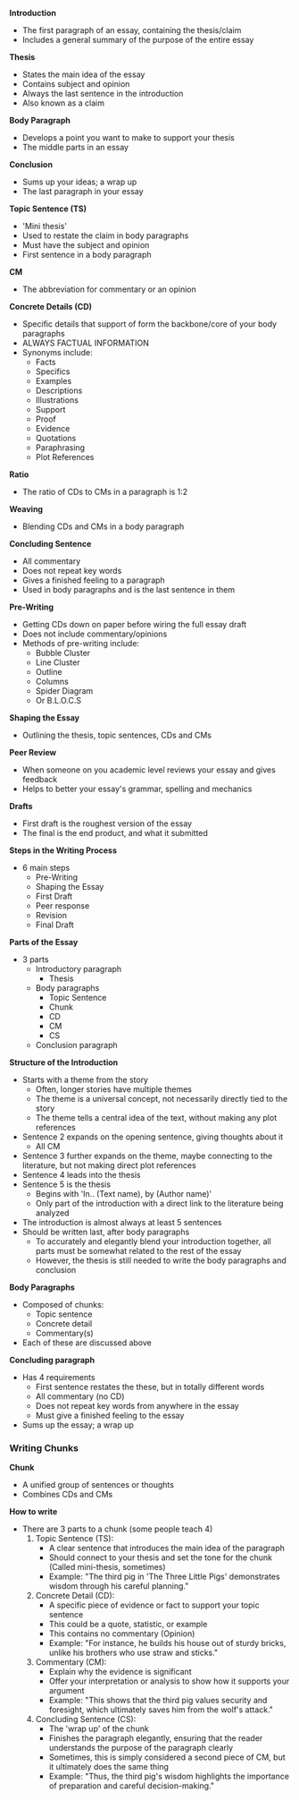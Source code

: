 
**Introduction**
- The first paragraph of an essay, containing the thesis/claim
- Includes a general summary of the purpose of the entire essay

**Thesis**
- States the main idea of the essay
- Contains subject and opinion
- Always the last sentence in the introduction
- Also known as a claim

**Body Paragraph**
- Develops a point you want to make to support your thesis
- The middle parts in an essay

**Conclusion**
- Sums up your ideas; a wrap up
- The last paragraph in your essay

**Topic Sentence (TS)**
- 'Mini thesis'
- Used to restate the claim in body paragraphs
- Must have the subject and opinion
- First sentence in a body paragraph

**CM**
- The abbreviation for commentary or an opinion

**Concrete Details (CD)**
- Specific details that support of form the backbone/core of your body paragraphs
- ALWAYS FACTUAL INFORMATION
- Synonyms include:
	- Facts
	- Specifics
	- Examples
	- Descriptions
	- Illustrations
	- Support
	- Proof
	- Evidence
	- Quotations
	- Paraphrasing
	- Plot References

**Ratio**
- The ratio of CDs to CMs in a paragraph is 1:2

**Weaving**
- Blending CDs and CMs in a body paragraph

**Concluding Sentence**
- All commentary
- Does not repeat key words
- Gives a finished feeling to a paragraph
- Used in body paragraphs and is the last sentence in them

**Pre-Writing**
- Getting CDs down on paper before wiring the full essay draft
- Does not include commentary/opinions
- Methods of pre-writing include:
	- Bubble Cluster
	- Line Cluster
	- Outline
	- Columns
	- Spider Diagram
	- Or B.L.O.C.S

**Shaping the Essay**
- Outlining the thesis, topic sentences, CDs and CMs

**Peer Review**
- When someone on you academic level reviews your essay and gives feedback
- Helps to better your essay's grammar, spelling and mechanics

**Drafts**
- First draft is the roughest version of the essay
- The final is the end product, and what it submitted

**Steps in the Writing Process**
- 6 main steps
	- Pre-Writing
	- Shaping the Essay
	- First Draft
	- Peer response
	- Revision
	- Final Draft

**Parts of the Essay**
- 3 parts
	- Introductory paragraph
		- Thesis
	- Body paragraphs
		- Topic Sentence
		- Chunk
		- CD
		- CM
		- CS
	- Conclusion paragraph

**Structure of the Introduction**
- Starts with a theme from the story
	- Often, longer stories have multiple themes
	- The theme is a universal concept, not necessarily directly tied to the story
	- The theme tells a central idea of the text, without making any plot references
- Sentence 2 expands on the opening sentence, giving thoughts about it
	- All CM
- Sentence 3 further expands on the theme, maybe connecting to the literature, but not making direct plot references
- Sentence 4 leads into the thesis
- Sentence 5 is the thesis
	- Begins with 'In.. (Text name), by (Author name)'
	- Only part of the introduction with a direct link to the literature being analyzed
- The introduction is almost always at least 5 sentences
- Should be written last, after body paragraphs
	- To accurately and elegantly blend your introduction together, all parts must be somewhat related to the rest of the essay
	- However, the thesis is still needed to write the body paragraphs and conclusion

**Body Paragraphs**
- Composed of chunks:
	- Topic sentence
	- Concrete detail
	- Commentary(s)
- Each of these are discussed above

**Concluding paragraph**
- Has 4 requirements
	- First sentence restates the these, but in totally different words
	- All commentary (no CD)
	- Does not repeat key words from anywhere in the essay
	- Must give a finished feeling to the essay
- Sums up the essay; a wrap up

### Writing Chunks

**Chunk**
- A unified group of sentences or thoughts
- Combines CDs and CMs

**How to write**
- There are 3 parts to a chunk (some people teach 4)
	1. Topic Sentence (TS):
		- A clear sentence that introduces the main idea of the paragraph
		- Should connect to your thesis and set the tone for the chunk (Called mini-thesis, sometimes)
		- Example: "The third pig in 'The Three Little Pigs' demonstrates wisdom through his careful planning."
	2. Concrete Detail (CD):
		- A specific piece of evidence or fact to support your topic sentence
		- This could be a quote, statistic, or example
		- This contains no commentary (Opinion)
		- Example: "For instance, he builds his house out of sturdy bricks, unlike his brothers who use straw and sticks."
	3. Commentary (CM):
		- Explain why the evidence is significant
		- Offer your interpretation or analysis to show how it supports your argument
		- Example: "This shows that the third pig values security and foresight, which ultimately saves him from the wolf's attack."
	4. Concluding Sentence (CS):
		- The 'wrap up' of the chunk
		- Finishes the paragraph elegantly, ensuring that the reader understands the purpose of the paragraph clearly
		- Sometimes, this is simply considered a second piece of CM, but it ultimately does the same thing
		- Example: "Thus, the third pig's wisdom highlights the importance of preparation and careful decision-making."